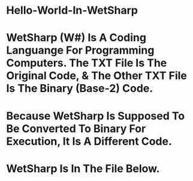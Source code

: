# Hello-World-In-WetSharp
# WetSharp (W#) Is A Coding Languange For Programming Computers. The TXT File Is The Original Code, & The Other TXT File Is The Binary (Base-2) Code.
# Because WetSharp Is Supposed To Be Converted To Binary For Execution, It Is A Different Code.
# WetSharp Is In The File Below.
